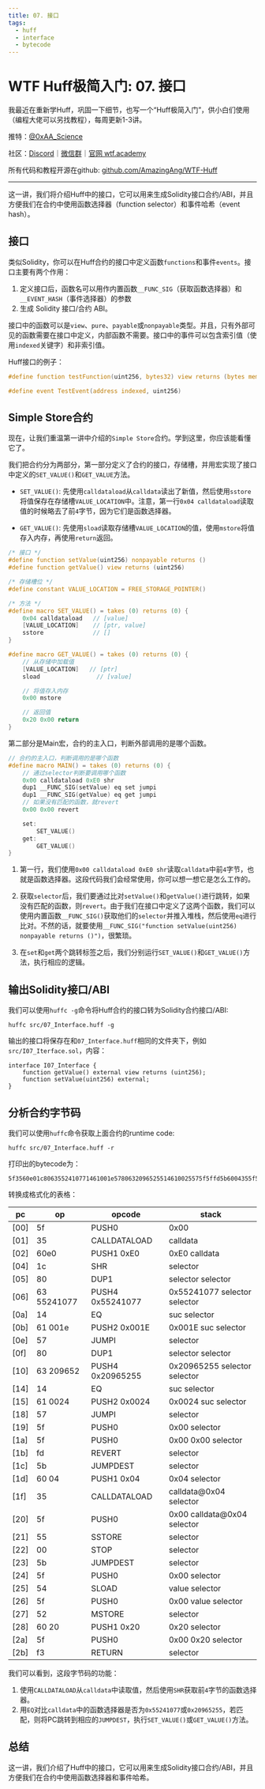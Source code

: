 ```yaml
---
title: 07. 接口
tags:
  - huff
  - interface
  - bytecode
---
```


# WTF Huff极简入门: 07. 接口

我最近在重新学Huff，巩固一下细节，也写一个“Huff极简入门”，供小白们使用（编程大佬可以另找教程），每周更新1-3讲。

推特：[@0xAA_Science](https://twitter.com/0xAA_Science)

社区：[Discord](https://discord.gg/5akcruXrsk)｜[微信群](https://docs.google.com/forms/d/e/1FAIpQLSe4KGT8Sh6sJ7hedQRuIYirOoZK_85miz3dw7vA1-YjodgJ-A/viewform?usp=sf_link)｜[官网 wtf.academy](https://wtf.academy)

所有代码和教程开源在github: [github.com/AmazingAng/WTF-Huff](https://github.com/AmazingAng/WTF-Huff)

-----

这一讲，我们将介绍Huff中的接口，它可以用来生成Solidity接口合约/ABI，并且方便我们在合约中使用函数选择器（function selector）和事件哈希（event hash）。

## 接口

类似Solidity，你可以在Huff合约的接口中定义函数`functions`和事件`events`。接口主要有两个作用：

1. 定义接口后，函数名可以用作内置函数`__FUNC_SIG`（获取函数选择器）和`__EVENT_HASH`（事件选择器）的参数
2. 生成 Solidity 接口/合约 ABI。

接口中的函数可以是`view`、`pure`、`payable`或`nonpayable`类型。并且，只有外部可见的函数需要在接口中定义，内部函数不需要。接口中的事件可以包含索引值（使用`indexed`关键字）和非索引值。

Huff接口的例子：

```c
#define function testFunction(uint256, bytes32) view returns (bytes memory)

#define event TestEvent(address indexed, uint256)
```

## Simple Store合约

现在，让我们重温第一讲中介绍的`Simple Store`合约。学到这里，你应该能看懂它了。

我们把合约分为两部分，第一部分定义了合约的接口，存储槽，并用宏实现了接口中定义的`SET_VALUE()`和`GET_VALUE`方法。

- `SET_VALUE()`: 先使用`calldataload`从`calldata`读出了新值，然后使用`sstore`将值保存在存储槽`VALUE_LOCATION`中。注意，第一行`0x04 calldataload`读取值的时候略去了前`4`字节，因为它们是函数选择器。

- `GET_VALUE()`: 先使用`sload`读取存储槽`VALUE_LOCATION`的值，使用`mstore`将值存入内存，再使用`return`返回。

```c
/* 接口 */
#define function setValue(uint256) nonpayable returns ()
#define function getValue() view returns (uint256)

/* 存储槽位 */
#define constant VALUE_LOCATION = FREE_STORAGE_POINTER()

/* 方法 */
#define macro SET_VALUE() = takes (0) returns (0) {
    0x04 calldataload   // [value]
    [VALUE_LOCATION]    // [ptr, value]
    sstore              // []
}

#define macro GET_VALUE() = takes (0) returns (0) {
    // 从存储中加载值
    [VALUE_LOCATION]   // [ptr]
    sload                // [value]

    // 将值存入内存
    0x00 mstore

    // 返回值
    0x20 0x00 return
}
```

第二部分是Main宏，合约的主入口，判断外部调用的是哪个函数。

```c
// 合约的主入口，判断调用的是哪个函数
#define macro MAIN() = takes (0) returns (0) {
    // 通过selector判断要调用哪个函数
    0x00 calldataload 0xE0 shr
    dup1 __FUNC_SIG(setValue) eq set jumpi
    dup1 __FUNC_SIG(getValue) eq get jumpi
    // 如果没有匹配的函数，就revert
    0x00 0x00 revert

    set:
        SET_VALUE()
    get:
        GET_VALUE()
}
```

1. 第一行，我们使用`0x00 calldataload 0xE0 shr`读取`calldata`中前`4`字节，也就是函数选择器。这段代码我们会经常使用，你可以想一想它是怎么工作的。

2. 获取`selector`后，我们要通过比对`setValue()`和`getValue()`进行跳转，如果没有匹配的函数，则`revert`。由于我们在接口中定义了这两个函数，我们可以使用内置函数`__FUNC_SIG()`获取他们的`selector`并推入堆栈，然后使用`eq`进行比对。不然的话，就要使用`__FUNC_SIG("function setValue(uint256) nonpayable returns ()")`，很繁琐。

3. 在`set`和`get`两个跳转标签之后，我们分别运行`SET_VALUE()`和`GET_VALUE()`方法，执行相应的逻辑。

## 输出Solidity接口/ABI

我们可以使用`huffc -g`命令将Huff合约的接口转为Solidity合约接口/ABI:

```shell
huffc src/07_Interface.huff -g
```

输出的接口将保存在和`07_Interface.huff`相同的文件夹下，例如`src/I07_Iterface.sol`，内容：

```solidity
interface I07_Interface {
	function getValue() external view returns (uint256);
	function setValue(uint256) external;
}
```

## 分析合约字节码

我们可以使用`huffc`命令获取上面合约的runtime code:

```shell
huffc src/07_Interface.huff -r
```

打印出的bytecode为：

```
5f3560e01c8063552410771461001e5780632096525514610025575f5ffd5b6004355f55005b5f545f5260205ff3
```

转换成格式化的表格：

| pc   | op     | opcode         | stack              |
|------|--------|----------------|--------------------|
| [00] | 5f     | PUSH0          | 0x00               |
| [01] | 35     | CALLDATALOAD   | calldata           |
| [02] | 60e0 | PUSH1 0xE0     | 0xE0 calldata      |
| [04] | 1c     | SHR            | selector           |
| [05] | 80     | DUP1           | selector selector |
| [06] | 63 55241077 | PUSH4 0x55241077 | 0x55241077 selector selector |
| [0a] | 14     | EQ             | suc selector  |
| [0b] | 61 001e| PUSH2 0x001E   | 0x001E suc selector |
| [0e] | 57     | JUMPI          | selector      |
| [0f] | 80     | DUP1           | selector selector |
| [10] | 63 209652 | PUSH4 0x20965255 | 0x20965255 selector selector |
| [14] | 14     | EQ             | suc selector  |
| [15] | 61 0024| PUSH2 0x0024   | 0x0024 suc selector |
| [18] | 57     | JUMPI          | selector      |
| [19] | 5f     | PUSH0          | 0x00 selector              |
| [1a] | 5f     | PUSH0          | 0x00 0x00 selector          |
| [1b] | fd     | REVERT         | selector                   |
| [1c] | 5b     | JUMPDEST       | selector                   |
| [1d] | 60 04  | PUSH1 0x04     | 0x04 selector              |
| [1f] | 35     | CALLDATALOAD   | calldata@0x04 selector           |
| [20] | 5f     | PUSH0          | 0x00 calldata@0x04 selector     |
| [21] | 55     | SSTORE         | selector                |
| [22] | 00     | STOP           | selector                |
| [23] | 5b     | JUMPDEST       | selector                   |
| [24] | 5f     | PUSH0          | 0x00 selector              |
| [25] | 54     | SLOAD          | value selector             |
| [26] | 5f     | PUSH0          | 0x00 value selector        |
| [27] | 52     | MSTORE         | selector                   |
| [28] | 60 20  | PUSH1 0x20     | 0x20 selector               |
| [2a] | 5f     | PUSH0          | 0x00 0x20 selector         |
| [2b] | f3     | RETURN         | selector                  |

我们可以看到，这段字节码的功能：

1. 使用`CALLDATALOAD`从`calldata`中读取值，然后使用`SHR`获取前`4`字节的函数选择器。
2. 用`EQ`对比`calldata`中的函数选择器是否为`0x55241077`或`0x20965255`，若匹配，则将PC跳转到相应的`JUMPDEST`，执行`SET_VALUE()`或`GET_VALUE()`方法。


## 总结

这一讲，我们介绍了Huff中的接口，它可以用来生成Solidity接口合约/ABI，并且方便我们在合约中使用函数选择器和事件哈希。